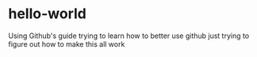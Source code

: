 # hello-world
Using Github's guide
trying to learn how to better use github
just trying to figure out how to make this all work
